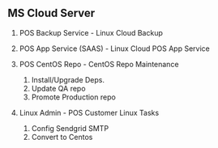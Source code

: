 MS Cloud Server
---------------
1. POS Backup Service 		-	Linux Cloud Backup

2. POS App Service (SAAS)	-	Linux Cloud POS App Service

3. POS CentOS Repo 		- 	CentOS Repo Maintenance
   1. Install/Upgrade Deps.
   2. Update QA repo
   3. Promote Production repo

4. Linux Admin 			-	POS Customer Linux Tasks
   1. Config Sendgrid SMTP
   2. Convert to Centos

